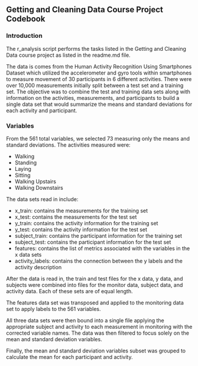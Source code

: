 ## Getting and Cleaning Data Course Project Codebook

### Introduction
The r_analysis script performs the tasks listed in the Getting and Cleaning Data course project as listed in the readme.md file.

The data is comes from the Human Activity Recognition Using Smartphones Dataset which utilized the accelerometer and gyro tools within smartphones to measure movement of 30 participants in 6 different activities.  There were over 10,000 measurements initially split between a test set and a training set.  The objective was to combine the test and training data sets along with information on the activities, measurements, and participants to build a single data set that would summarize the means and standard deviations for each activity and participant.
### Variables
From the 561 total variables, we selected 73 measuring only the means and standard deviations.
The activities measured were:
 - Walking
 - Standing
 - Laying
 - Sitting
 - Walking Upstairs
 - Walking Downstairs

The data sets read in include:
 - x_train: contains the measurements for the training set
 - x_test: contains the measurements for the test set
 - y_train: contains the activity information for the training set
 - y_test: contains the activity information for the test set
 - subject_train: contains the participant information for the training set
 - subject_test: contains the participant information for the test set
 - features: contains the list of metrics associated with the variables in the x data sets
 - activity_labels: contains the connection between the y labels and the activity description

After the data is read in, the train and test files for the x data, y data, and subjects were combined into files for the monitor data, subject data, and activity data.  Each of these sets are of equal length.

The features data set was transposed and applied to the monitoring data set to apply labels to the 561 variables. 

All three data sets were then bound into a single file applying the appropriate subject and activity to each measurement in monitoring with the corrected variable names.  The data was then filtered to focus solely on the mean and standard deviation variables.

Finally, the mean and standard deviation variables subset was grouped to calculate the mean for each participant and activity.
